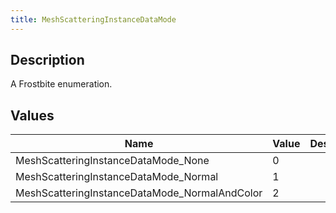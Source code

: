 ```yaml
---
title: MeshScatteringInstanceDataMode
---
```

## Description

A Frostbite enumeration.

## Values

| Name                                           | Value | Description |
| ---------------------------------------------- | ----- | ----------- |
| MeshScatteringInstanceDataMode\_None           | 0     |             |
| MeshScatteringInstanceDataMode\_Normal         | 1     |             |
| MeshScatteringInstanceDataMode\_NormalAndColor | 2     |             |
